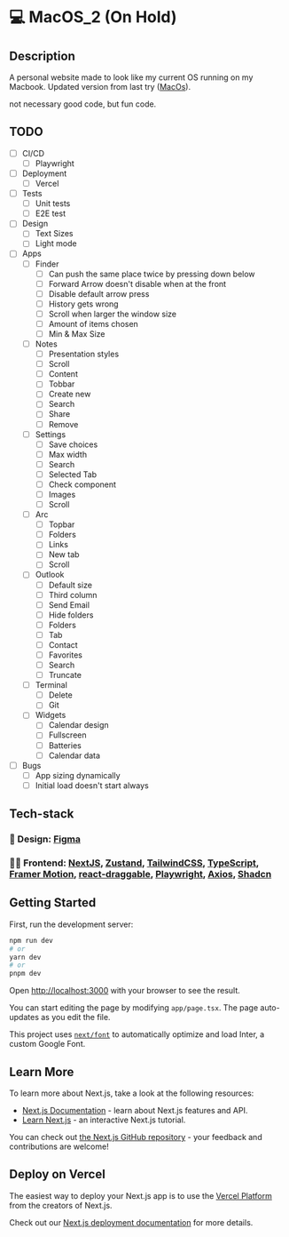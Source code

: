 # :computer: MacOS_2 (On Hold)

## Description

A personal website made to look like my current OS running on my Macbook. Updated version from last try ([﻿MacOs](https://github.com/elmersson/MacOS)).

not necessary good code, but fun code.

## TODO

- [ ] CI/CD
  - [ ] Playwright
- [ ] Deployment
  - [ ] Vercel
- [ ] Tests
  - [ ] Unit tests
  - [ ] E2E test
- [ ] Design
  - [ ] Text Sizes
  - [ ] Light mode
- [ ] Apps
  - [ ] Finder
    - [ ] Can push the same place twice by pressing down below
    - [ ] Forward Arrow doesn't disable when at the front
    - [ ] Disable default arrow press
    - [ ] History gets wrong
    - [ ] Scroll when larger the window size
    - [ ] Amount of items chosen
    - [ ] Min & Max Size
  - [ ] Notes
    - [ ] Presentation styles
    - [ ] Scroll
    - [ ] Content
    - [ ] Tobbar
    - [ ] Create new
    - [ ] Search
    - [ ] Share
    - [ ] Remove
  - [ ] Settings
    - [ ] Save choices
    - [ ] Max width
    - [ ] Search
    - [ ] Selected Tab
    - [ ] Check component
    - [ ] Images
    - [ ] Scroll
  - [ ] Arc
    - [ ] Topbar
    - [ ] Folders
    - [ ] Links
    - [ ] New tab
    - [ ] Scroll
  - [ ] Outlook
    - [ ] Default size
    - [ ] Third column
    - [ ] Send Email
    - [ ] Hide folders
    - [ ] Folders
    - [ ] Tab
    - [ ] Contact
    - [ ] Favorites
    - [ ] Search
    - [ ] Truncate
  - [ ] Terminal
    - [ ] Delete
    - [ ] Git
  - [ ] Widgets
    - [ ] Calendar design
    - [ ] Fullscreen
    - [ ] Batteries
    - [ ] Calendar data
- [ ] Bugs
  - [ ] App sizing dynamically
  - [ ] Initial load doesn't start always

## Tech-stack

### :art: Design: [﻿Figma](https://www.figma.com/file/VCxltAf7wcOtDc6djBIBCD/MacOS?type=design&node-id=2%3A5731&mode=design&t=B1iX5GHDvj0DTduN-1)

### :technologist: Frontend: [NextJS](https://github.com/vercel/next.js), [Zustand](https://github.com/pmndrs/zustand), [TailwindCSS](https://github.com/tailwindlabs/tailwindcss), [TypeScript](https://github.com/microsoft/TypeScript), [Framer Motion](https://github.com/framer/motion), [react-draggable](https://github.com/react-grid-layout/react-draggable), [Playwright](https://github.com/microsoft/playwright), [Axios](https://github.com/axios/axios), [Shadcn](https://github.com/shadcn-ui/ui)

## Getting Started

First, run the development server:

```bash
npm run dev
# or
yarn dev
# or
pnpm dev
```

Open [http://localhost:3000](http://localhost:3000) with your browser to see the result.

You can start editing the page by modifying `app/page.tsx`. The page auto-updates as you edit the file.

This project uses [`next/font`](https://nextjs.org/docs/basic-features/font-optimization) to automatically optimize and load Inter, a custom Google Font.

## Learn More

To learn more about Next.js, take a look at the following resources:

- [Next.js Documentation](https://nextjs.org/docs) - learn about Next.js features and API.
- [Learn Next.js](https://nextjs.org/learn) - an interactive Next.js tutorial.

You can check out [the Next.js GitHub repository](https://github.com/vercel/next.js/) - your feedback and contributions are welcome!

## Deploy on Vercel

The easiest way to deploy your Next.js app is to use the [Vercel Platform](https://vercel.com/new?utm_medium=default-template&filter=next.js&utm_source=create-next-app&utm_campaign=create-next-app-readme) from the creators of Next.js.

Check out our [Next.js deployment documentation](https://nextjs.org/docs/deployment) for more details.
